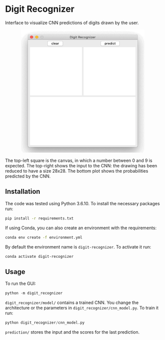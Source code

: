 # Digit Recognizer
Interface to visualize CNN predictions of digits drawn by the user.

<p align="center">
    <img width="400" height="400"src="images/digit_recognizer.gif">
</p>
The top-left square is the canvas, in which a number between 0 and 9 is expected. The top-right shows the input to the CNN: the drawing has been reduced to have a size 28x28. The bottom plot shows the probabilities predicted by the CNN.



## Installation
The code was tested using Python 3.6.10. To install the necessary packages run:

```bash
pip install -r requirements.txt
```

If using Conda, you can also create an environment with the requirements:

```bash
conda env create -f environment.yml
```

By default the environment name is `digit-recognizer`. To activate it run:

```bash
conda activate digit-recognizer
```


## Usage

To run the GUI:

```python
python -m digit_recognizer
```

`digit_recognizer/model/` contains a trained CNN. You change the architecture or the parameters in `digit_recognizer/cnn_model.py`. To train it run:

```python
python digit_recognizer/cnn_model.py
```
`prediction/` stores the input and the scores for the last prediction.
